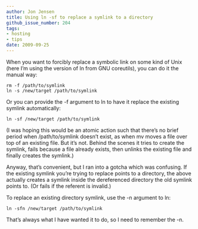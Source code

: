 ```yaml
---
author: Jon Jensen
title: Using ln -sf to replace a symlink to a directory
github_issue_number: 204
tags:
- hosting
- tips
date: 2009-09-25
---
```




When you want to forcibly replace a symbolic link on some kind of Unix (here I’m using the version of ln from GNU coreutils), you can do it the manual way:

```plain
rm -f /path/to/symlink
ln -s /new/target /path/to/symlink
```

Or you can provide the -f argument to ln to have it replace the existing symlink automatically:

```plain
ln -sf /new/target /path/to/symlink
```

(I was hoping this would be an atomic action such that there’s no brief period when /path/to/symlink doesn’t exist, as when mv moves a file over top of an existing file. But it’s not. Behind the scenes it tries to create the symlink, fails because a file already exists, then unlinks the existing file and finally creates the symlink.)

Anyway, that’s convenient, but I ran into a gotcha which was confusing. If the existing symlink you’re trying to replace points to a directory, the above actually creates a symlink inside the dereferenced directory the old symlink points to. (Or fails if the referent is invalid.)

To replace an existing directory symlink, use the -n argument to ln:

```plain
ln -sfn /new/target /path/to/symlink
```

That’s always what I have wanted it to do, so I need to remember the -n.


